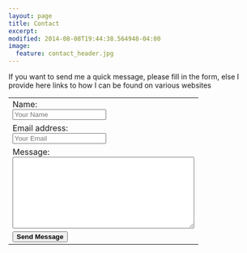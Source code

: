 ```yaml
---
layout: page
title: Contact
excerpt:
modified: 2014-08-08T19:44:38.564948-04:00
image:
  feature: contact_header.jpg
---
```


If you want to send me a quick message, please fill in the form, else I provide here links to how I can be found on various websites

<table>
  <form accept-charset="UTF-8" action="https://formkeep.com/f/49c7017ff85c" method="POST">
    <input type="hidden" name="utf8" value="✓">
    <tr><td>Name:<br><input type="text" name="name" placeholder="Your Name"></td></tr>
    <tr><td>Email address:<br><input type="email" name="email" placeholder="Your Email"></td></tr>
    <tr><td>Message:<br><textarea name="message" cols="42" rows="9"></textarea></td></tr>
    <tr><td><input type="submit" value="Send Message" style="font-weight:bold"></td></tr>
  </form>
</table>
